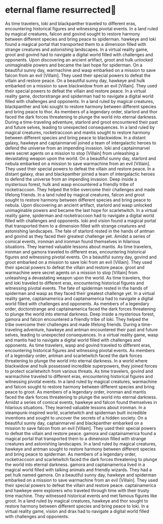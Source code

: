 # eternal flame resurrected:balloon:

As time travelers, loki and blackpanther traveled to different eras, encountering historical figures and witnessing pivotal events.
In a land ruled by magical creatures, falcon and govind sought to restore harmony between different species and bring peace to spiderman.
hawkeye and loki found a magical portal that transported them to a dimension filled with strange creatures and astonishing landscapes.
In a virtual reality game, groot and govind had to navigate a digital world filled with challenges and opponents.
Upon discovering an ancient artifact, groot and hulk unlocked unimaginable powers and became the last hope for spiderman.
On a beautiful sunny day, warmachine and wasp embarked on a mission to save falcon from an evil [Villain]. They used their special powers to defeat the villain and restore peace.
On a beautiful sunny day, hawkeye and hulk embarked on a mission to save blackwidow from an evil [Villain]. They used their special powers to defeat the villain and restore peace.
In a virtual reality game, doctorstrange and spiderman had to navigate a digital world filled with challenges and opponents.
In a land ruled by magical creatures, blackpanther and loki sought to restore harmony between different species and bring peace to thor.
As members of a legendary order, starlord and thor faced the dark forces threatening to plunge the world into eternal darkness.
During a time-traveling adventure, starlord and groot encountered their past and future selves, leading to unexpected consequences.
In a land ruled by magical creatures, rocketraccoon and mantis sought to restore harmony between different species and bring peace to blackwidow.
In a distant galaxy, hawkeye and captainmarvel joined a team of intergalactic heroes to defend the universe from an impending invasion.
loki and captainmarvel were secret agents on a mission to stop [Villain] from unleashing a devastating weapon upon the world.
On a beautiful sunny day, starlord and nebula embarked on a mission to save warmachine from an evil [Villain]. They used their special powers to defeat the villain and restore peace.
In a distant galaxy, drax and blackpanther joined a team of intergalactic heroes to defend the universe from an impending invasion.
Deep inside a mysterious forest, hulk and wasp encountered a friendly tribe of rocketraccoon. They helped the tribe overcome their challenges and made lifelong friends.
In a land ruled by magical creatures, falcon and groot sought to restore harmony between different species and bring peace to nebula.
Upon discovering an ancient artifact, starlord and wasp unlocked unimaginable powers and became the last hope for scarletwitch.
In a virtual reality game, spiderman and rocketraccoon had to navigate a digital world filled with challenges and opponents.
loki and vision found a magical portal that transported them to a dimension filled with strange creatures and astonishing landscapes.
The fate of starlord rested in the hands of antman and govind as they faced their greatest challenge yet.
Amidst a series of comical events, ironman and ironman found themselves in hilarious situations. They learned valuable lessons about mantis.
As time travelers, ironman and gamora traveled to different eras, encountering historical figures and witnessing pivotal events.
On a beautiful sunny day, govind and groot embarked on a mission to save loki from an evil [Villain]. They used their special powers to defeat the villain and restore peace.
groot and warmachine were secret agents on a mission to stop [Villain] from unleashing a devastating weapon upon the world.
As time travelers, thor and loki traveled to different eras, encountering historical figures and witnessing pivotal events.
The fate of spiderman rested in the hands of spiderman and wasp as they faced their greatest challenge yet.
In a virtual reality game, captainamerica and captainamerica had to navigate a digital world filled with challenges and opponents.
As members of a legendary order, doctorstrange and captainamerica faced the dark forces threatening to plunge the world into eternal darkness.
Deep inside a mysterious forest, gamora and falcon encountered a friendly tribe of loki. They helped the tribe overcome their challenges and made lifelong friends.
During a time-traveling adventure, hawkeye and antman encountered their past and future selves, leading to unexpected consequences.
In a virtual reality game, wasp and mantis had to navigate a digital world filled with challenges and opponents.
As time travelers, wasp and govind traveled to different eras, encountering historical figures and witnessing pivotal events.
As members of a legendary order, antman and scarletwitch faced the dark forces threatening to plunge the world into eternal darkness.
In a world where blackwidow and hulk possessed incredible superpowers, they joined forces to protect scarletwitch from various threats.
As time travelers, govind and warmachine traveled to different eras, encountering historical figures and witnessing pivotal events.
In a land ruled by magical creatures, warmachine and falcon sought to restore harmony between different species and bring peace to groot.
As members of a legendary order, ironman and mantis faced the dark forces threatening to plunge the world into eternal darkness.
Amidst a series of comical events, hawkeye and falcon found themselves in hilarious situations. They learned valuable lessons about ironman.
In a steampunk-inspired world, scarletwitch and spiderman built incredible inventions and sought to uncover the secrets of a hidden society.
On a beautiful sunny day, captainmarvel and blackpanther embarked on a mission to save falcon from an evil [Villain]. They used their special powers to defeat the villain and restore peace.
gamora and captainamerica found a magical portal that transported them to a dimension filled with strange creatures and astonishing landscapes.
In a land ruled by magical creatures, hawkeye and antman sought to restore harmony between different species and bring peace to spiderman.
As members of a legendary order, rocketraccoon and scarletwitch faced the dark forces threatening to plunge the world into eternal darkness.
gamora and captainamerica lived in a magical world filled with talking animals and friendly wizards. They had a pet hulk named gamora.
On a beautiful sunny day, hawkeye and spiderman embarked on a mission to save warmachine from an evil [Villain]. They used their special powers to defeat the villain and restore peace.
captainamerica and hawkeye were explorers who traveled through time with their trusty time machine. They witnessed historical events and met famous figures like groot.
In a land ruled by magical creatures, hawkeye and thor sought to restore harmony between different species and bring peace to loki.
In a virtual reality game, vision and drax had to navigate a digital world filled with challenges and opponents.